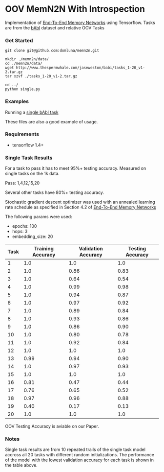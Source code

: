 # OOV MemN2N With Introspection

Implementation of [End-To-End Memory Networks](http://arxiv.org/abs/1503.08895) using Tensorflow. Tasks are from the [bAbl](http://arxiv.org/abs/1502.05698) dataset and relative OOV Tasks



### Get Started

```
git clone git@github.com:domluna/memn2n.git

mkdir ./memn2n/data/
cd ./memn2n/data/
wget http://www.thespermwhale.com/jaseweston/babi/tasks_1-20_v1-2.tar.gz
tar xzvf ./tasks_1-20_v1-2.tar.gz

cd ../
python single.py
```

### Examples

Running a [single bAbI task](./single.py)


These files are also a good example of usage.

### Requirements

* tensorflow 1.4+


### Single Task Results

For a task to pass it has to meet 95%+ testing accuracy. Measured on single tasks on the 1k data.

Pass: 1,4,12,15,20

Several other tasks have 80%+ testing accuracy.

Stochastic gradient descent optimizer was used with an annealed learning rate schedule as specified in Section 4.2 of [End-To-End Memory Networks](http://arxiv.org/abs/1503.08895)

The following params were used:
  * epochs: 100
  * hops: 3
  * embedding_size: 20

Task  |  Training Accuracy  |  Validation Accuracy  |  Testing Accuracy
------|---------------------|-----------------------|------------------
1     |  1.0                |  1.0                  |  1.0
2     |  1.0                |  0.86                 |  0.83
3     |  1.0                |  0.64                 |  0.54
4     |  1.0                |  0.99                 |  0.98
5     |  1.0                |  0.94                 |  0.87
6     |  1.0                |  0.97                 |  0.92
7     |  1.0                |  0.89                 |  0.84
8     |  1.0                |  0.93                 |  0.86
9     |  1.0                |  0.86                 |  0.90
10    |  1.0                |  0.80                 |  0.78
11    |  1.0                |  0.92                 |  0.84
12    |  1.0                |  1.0                  |  1.0
13    |  0.99               |  0.94                 |  0.90
14    |  1.0                |  0.97                 |  0.93
15    |  1.0                |  1.0                  |  1.0
16    |  0.81               |  0.47                 |  0.44
17    |  0.76               |  0.65                 |  0.52
18    |  0.97               |  0.96                 |  0.88
19    |  0.40               |  0.17                 |  0.13
20    |  1.0                |  1.0                  |  1.0


OOV Testing Accuracy is aviable on our Paper.



### Notes

Single task results are from 10 repeated trails of the single task model accross all 20 tasks with different random initializations. The performance of the model with the lowest validation accuracy for each task is shown in the table above.

